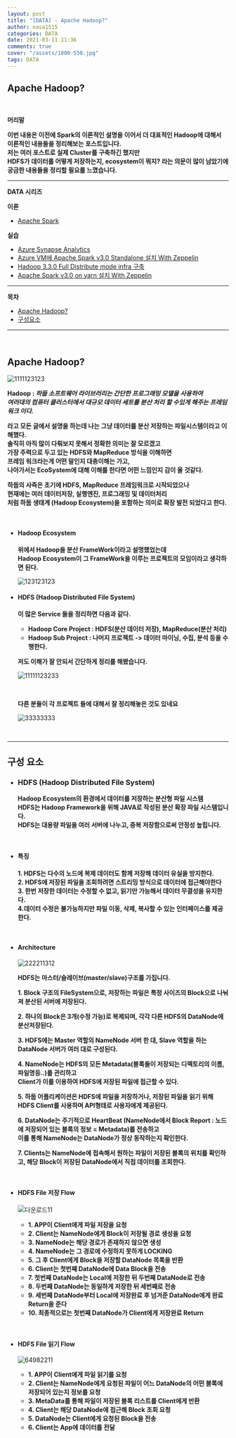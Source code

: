 ```yaml
---
layout: post
title: "[DATA] - Apache Hadoop?"
author: nasa1515
categories: DATA
date: 2021-03-11 11:36
comments: true
cover: "/assets/1800-550.jpg"
tags: DATA
---
```




## **Apache Hadoop?**


<br/>

**머리말**  

**이번 내용은 이전에 Spark의 이론적인 설명을 이어서 더 대표적인 Hadoop에 대해서**  
**이론적인 내용들을 정리해보는 포스트입니다.**   
**저는 여러 포스트로 실제 Cluster를 구축하긴 했지만**  
**HDFS가 데이터를 어떻게 저장하는지, ecosystem이 뭐지? 라는 의문이 많이 남았기에**  
**궁금한 내용들을 정리할 필요를 느꼈습니다.**  




  


 
---

**DATA 시리즈**

**이론**



 - [Apache Spark](https://nasa1515.github.io/data/2021/03/03/spark.html)


**실습** 

 - [Azure Synapse Analytics](https://nasa1515.github.io/data/2021/02/25/azure-synapse.html)
 - [Azure VM에 Apache Spark v3.0 Standalone 설치 With Zeppelin](https://nasa1515.github.io/data/2021/03/04/Spark2.html)
 - [Hadoop 3.3.0 Full Distribute mode infra 구축](https://nasa1515.github.io/data/2021/03/08/hadoop.html)
 - [Apache Spark v3.0 on yarn 설치 With Zeppelin](https://nasa1515.github.io/data/2021/03/10/spark-yarn.html)
 
---



**목차**


- [Apache Hadoop?](#a1)
- [구성요소](#a2)


--- 

<br/>

## **Apache Hadoop?**   <a name="a1"></a>   

![1111123123](https://user-images.githubusercontent.com/69498804/110746690-8395f600-8280-11eb-867b-616f6c82b8fb.JPG)

**Hadoop : *하둡 소프트웨어 라이브러리는 간단한 프로그래밍 모델을 사용하여  
여러대의 컴퓨터 클러스터에서 대규모 데이터 세트를 분산 처리 할 수있게 해주는 프레임워크 이다.***

**라고 모든 글에서 설명을 하는데 나는 그냥 데이터를 분산 저장하는 파일시스템이라고 이해했다.**  
**솔직히 아직 많이 다뤄보지 못해서 정확한 의미는 잘 모르겠고**  
**가장 주력으로 두고 있는 HDFS와 MapReduce 방식을 이해하면**  
**프레임 워크라는게 어떤 말인지 대충이해는 가고,  
나아가서는 EcoSystem에 대해 이해를 한다면 어떤 느낌인지 감이 올 것같다.**  

**하둡의 사즉은 초기에 HDFS, MapReduce 프레임워크로 시작되었으나**  
**현재에는 여러 데이터저장, 실행엔진, 프로그래밍 및 데이터처리**  
**처럼 하둡 생태계 (Hadoop Ecosystem)을 포함하는 의미로 확장 발전 되었다고 한다.**

<br/>

* #### **Hadoop Ecosystem**    

    **위에서 Hadoop을 분산 FrameWork이라고 설명했었는데**  
    **Hadoop Ecosystem이 그 FrameWork을 이루는 프로젝트의 모임이라고 생각하면 된다.**  

    ![123123123](https://user-images.githubusercontent.com/69498804/110749647-be9a2880-8284-11eb-81ba-ab6f7a2e6dc1.png)



* #### **HDFS (Hadoop Distributed File System)**  

    **이 많은 Service 들을 정리하면 다음과 같다.** 

    * **Hadoop Core Project : HDFS(분산 데이터 저장), MapReduce(분산 처리)**
    * **Hadoop Sub Project : 나머지 프로젝트 -> 데이터 마이닝, 수집, 분석 등을 수행한다.**

    **저도 이해가 잘 안되서 간단하게 정리를 해봤습니다.**

    ![11111123233](https://user-images.githubusercontent.com/69498804/110750345-ad055080-8285-11eb-88f1-822e3be5c029.JPG)


    <br/>

    **다른 분들이 각 프로젝트 들에 대해서 잘 정리해놓은 것도 있네요**

    ![33333333](https://user-images.githubusercontent.com/69498804/110750466-db832b80-8285-11eb-8361-c32461fc97b8.JPG)


<br/>

---

## **구성 요소** <a name="a2"></a>

* ### **HDFS (Hadoop Distributed File System)**

    **Hadoop Ecosystem의 환경에서 데이터를 저장하는 분산형 파일 시스템**  
    **HDFS는 Hadoop Framework을 위해 JAVA로 작성된 분산 확장 파일 시스템입니다.**  
    **HDFS는 대용량 파일을 여러 서버에 나누고, 중복 저장함으로써 안정성 높힙니다.** 

    <br/>

* #### **특징**   

    **1. HDFS는 다수의 노드에 복제 데이터도 함께 저장해 데이터 유실을 방지한다.**  
    **2. HDFS에 저장된 파일을 조회하려면 스트리밍 방식으로 데이터에 접근해야한다**  
    **3. 한번 저장한 데이터는 수정할 수 없고, 읽기만 가능해서 데이터 무결성을 유지한다.**  
    **4.데이터 수정은 불가능하지만 파일 이동, 삭제, 복사할 수 있는 인터페이스를 제공한다.**


    <br/>

* #### **Architecture**   

    ![222211312](https://user-images.githubusercontent.com/69498804/110756535-aed31200-828d-11eb-8d1e-e2bd0843713f.JPG)

    **HDFS는 마스터/슬레이브(master/slave)구조를 가집니다.** 


   **1. Block 구조의 FileSystem으로, 저장하는 파일은 특정 사이즈의 Block으로 나눠져 분산된 서버에 저장된다.**

   **2. 하나의 Block은 3개(수정 가능)로 복제되며, 각각 다른 HDFS의 DataNode에 분산저장된다.**

   **3. HDFS에는 Master 역할의 NameNode 서버 한 대, Slave 역할을 하는 DataNode 서버가 여러 대로 구성된다.**

   **4. NameNode는 HDFS의 모든 Metadata(블록들이 저장되는 디렉토리의 이름, 파일명등..)를 관리하고**  
    **Client가 이를 이용하여 HDFS에 저장된 파일에 접근할 수 있다.**

   **5. 하둡 어플리케이션은 HDFS에 파일을 저장하거나, 저장된 파일을 읽기 위해 HDFS Client를 사용하며 API형태로 사용자에게 제공된다.**

   **6. DataNode는 주기적으로 HeartBeat (NameNode에서 Block Report : 노드에 저장되어 있는 블록의 정보 = Metadata)를 전송하고**  
   **이를 통해 NameNode는 DataNode가 정상 동작하는지 확인한다.**

   **7. Clients는 NameNode에 접속해서 원하는 파일이 저장된 블록의 위치를 확인하고, 해당 Block이 저장된 DataNode에서 직접 데이터를 조회한다.**  


<br/>

* #### **HDFS File 저장 Flow**

    ![다운로드11](https://user-images.githubusercontent.com/69498804/110758607-0bcfc780-8290-11eb-91ad-1b1e234128d2.png)

    * **1. APP이 Client에게 파일 저장을 요청**  
    * **2. Client는 NameNode에게 Block이 저장될 경로 생성을 요청**  
    * **3. NameNode는 해당 경로가 존재하지 않으면 생성**  
    * **4. NameNode는 그 경로에 수정하지 못하게 LOCKING** 
    * **5. 그 후 Client에게 Block을 저장할 DataNode 목록을 반환**  
    * **6. Client는 첫번째 DataNode에 Data Block을 전송** 
    * **7. 첫번째 DataNode는 Local에 저장한 뒤 두번째 DataNode로 전송** 
    * **8. 두번째 DataNode는 동일하게 저장한 뒤 세번째로 전송** 
    * **9. 세번째 DataNode부터 Local에 저장완료 후 넘겨준 DataNode에게 완료 Return을 준다** 
    * **10. 최종적으로는 첫번째 DataNode가 Client에게 저장완료 Return**


<br/>


* #### **HDFS File 읽기 Flow**

    ![64982211](https://user-images.githubusercontent.com/69498804/110759735-471ec600-8291-11eb-9e63-5e5164a004d1.png)

   * **1. APP이 Client에게 파일 읽기를 요청**
   * **2. Client는 NameNode에게 요청된 파일이 어느 DataNode의 어떤 블록에 저장되어 있는지 정보를 요청**
   * **3. MetaData를 통해 파일이 저장된 블록 리스트를 Client에게 반환**
   * **4. Client는 해당 DataNode에 접근해 Block 조회 요청**
   * **5. DataNode는 Client에게 요청된 Block을 전송**
   * **6. Client는 App에 데이터를 전달**